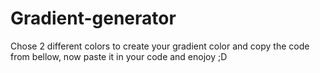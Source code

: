 # Gradient-generator

Chose 2 different colors to create your gradient color and copy the code from bellow, 
now paste it in your code and enojoy ;D

